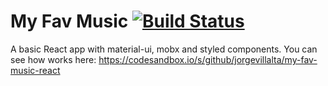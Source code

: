 # My Fav Music [![Build Status](https://circleci.com/gh/jorgevillalta/my-fav-music-react.svg?style=svg)](https://circleci.com/gh/jorgevillalta/my-fav-music-react)

A basic React app with material-ui, mobx and styled components. You can see how works here: https://codesandbox.io/s/github/jorgevillalta/my-fav-music-react

